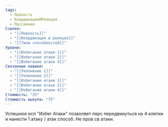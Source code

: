```yaml
---
tags:
  - Ловкость
  - КоординацияИРеакция
  - Пассивная
Ссылки:
  - "[[Ловкость]]"
  - "[[Координация и реакция]]"
  - "[[Типы способностей]]"
Уровни:
  - "[[Избегание атаки 1]]"
  - "[[Избегание атаки 2]]"
  - "[[Избегание атаки 4]]"
Связанные навыки:
  - "[[Уклонение 1]]"
  - "[[Уклонение 2]]"
  - "[[Избегание атаки 1]]"
  - "[[Избегание атаки 2]]"
  - "[[Избегание атаки 4]]"
Стоимость: "25"
Стоимость выкупа: "75"
---
```

Успешное исп "Избег Атаки" позволяет перс передвинуться на 4 клетки и нанести 1 атаку / атак способ. Не пров св атаки.
